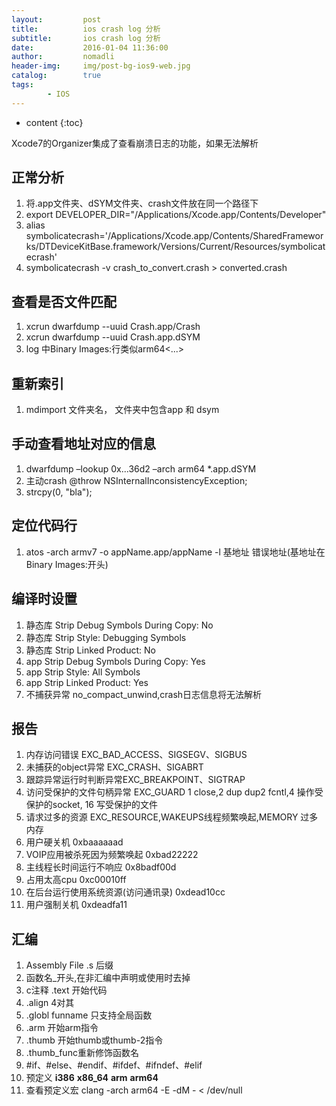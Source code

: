 ```yaml
---
layout:         post
title:          ios crash log 分析
subtitle:       ios crash log 分析
date:           2016-01-04 11:36:00
author:         nomadli
header-img:     img/post-bg-ios9-web.jpg
catalog:        true
tags:
        - IOS
---
```


* content
{:toc}

Xcode7的Organizer集成了查看崩溃日志的功能，如果无法解析

## 正常分析
1. 将.app文件夹、dSYM文件夹、crash文件放在同一个路径下
2. export DEVELOPER_DIR="/Applications/Xcode.app/Contents/Developer"
3. alias symbolicatecrash='/Applications/Xcode.app/Contents/SharedFrameworks/DTDeviceKitBase.framework/Versions/Current/Resources/symbolicatecrash'
4. symbolicatecrash -v crash_to_convert.crash > converted.crash

## 查看是否文件匹配
1. xcrun dwarfdump --uuid Crash.app/Crash
2. xcrun dwarfdump --uuid Crash.app.dSYM
3. log 中Binary Images:行类似arm64<...>

## 重新索引
1. mdimport 文件夹名， 文件夹中包含app 和 dsym

## 手动查看地址对应的信息
1. dwarfdump –lookup 0x...36d2 –arch arm64 *.app.dSYM
2. 主动crash @throw NSInternalInconsistencyException;
3. strcpy(0, "bla");

## 定位代码行
1. atos -arch armv7 -o appName.app/appName -l 基地址  错误地址(基地址在Binary Images:开头)

## 编译时设置
1. 静态库 Strip Debug Symbols During Copy: No
2. 静态库 Strip Style: Debugging Symbols
3. 静态库 Strip Linked Product: No
4. app Strip Debug Symbols During Copy: Yes
5. app Strip Style: All Symbols
6. app Strip Linked Product: Yes
7. 不捕获异常 no_compact_unwind,crash日志信息将无法解析

## 报告
01. 内存访问错误 EXC_BAD_ACCESS、SIGSEGV、SIGBUS
02. 未捕获的object异常 EXC_CRASH、SIGABRT
03. 跟踪异常运行时判断异常EXC_BREAKPOINT、SIGTRAP
04. 访问受保护的文件句柄异常 EXC_GUARD 1 close,2 dup dup2 fcntl,4 操作受保护的socket, 16 写受保护的文件
05. 请求过多的资源 EXC_RESOURCE,WAKEUPS线程频繁唤起,MEMORY 过多内存 
06. 用户硬关机 0xbaaaaaad
07. VOIP应用被杀死因为频繁唤起 0xbad22222
08. 主线程长时间运行不响应 0x8badf00d
09. 占用太高cpu 0xc00010ff
10. 在后台运行使用系统资源(访问通讯录) 0xdead10cc
11. 用户强制关机 0xdeadfa11

## 汇编
01. Assembly File .s 后缀
02. 函数名_开头,在非汇编中声明或使用时去掉
03. c注释 .text 开始代码
04. .align 4对其
05. .globl funname 只支持全局函数
06. .arm 开始arm指令
07. .thumb 开始thumb或thumb-2指令
08. .thumb_func重新修饰函数名
09. \#if、\#else、\#endif、\#ifdef、\#ifndef、\#elif
10. 预定义 __i386__ __x86_64__ __arm__ __arm64__
11. 查看预定义宏 clang -arch arm64 -E -dM - < /dev/null

